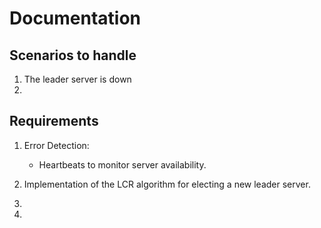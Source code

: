 # Documentation

## Scenarios to handle

1. The leader server is down
2. 

## Requirements

1. Error Detection:

    + Heartbeats to monitor server availability.

2. Implementation of the LCR algorithm for electing a new leader server.
4. 
5. 

